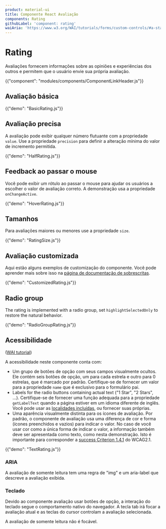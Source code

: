 ```yaml
---
product: material-ui
title: Componente React Avaliação
components: Rating
githubLabel: 'component: rating'
waiAria: 'https://www.w3.org/WAI/tutorials/forms/custom-controls/#a-star-rating'
---
```


# Rating

<p class="description">Avaliações fornecem informações sobre as opiniões e experiências dos outros e permitem que o usuário envie sua própria avaliação.</p>

{{"component": "modules/components/ComponentLinkHeader.js"}}

## Avaliação básica

{{"demo": "BasicRating.js"}}

## Avaliação precisa

A avaliação pode exibir qualquer número flutuante com a propriedade `value`. Use a propriedade `precision` para definir a alteração mínima do valor de incremento permitida.

{{"demo": "HalfRating.js"}}

## Feedback ao passar o mouse

Você pode exibir um rótulo ao passar o mouse para ajudar os usuários a escolher o valor de avaliação correto. A demonstração usa a propriedade `onChangeActive`.

{{"demo": "HoverRating.js"}}

## Tamanhos

Para avaliações maiores ou menores use a propriedade `size`.

{{"demo": "RatingSize.js"}}

## Avaliação customizada

Aqui estão alguns exemplos de customização do componente. Você pode aprender mais sobre isso na [página de documentação de sobrescritas](/customization/how-to-customize/).

{{"demo": "CustomizedRating.js"}}

## Radio group

The rating is implemented with a radio group, set `highlightSelectedOnly` to restore the natural behavior.

{{"demo": "RadioGroupRating.js"}}

## Acessibilidade

([WAI tutorial](https://www.w3.org/WAI/tutorials/forms/custom-controls/#a-star-rating))

A acessibilidade neste componente conta com:

- Um grupo de botões de opção com seus campos visualmente ocultos. Ele contém seis botões de opção, um para cada estrela e outro para 0 estrelas, que é marcado por padrão. Certifique-se de fornecer um valor para a propriedade `name` que é exclusivo para o formulário pai.
- Labels for the radio buttons containing actual text ("1 Star", "2 Stars", …). Certifique-se de fornecer uma função adequada para a propriedade `getLabelText` quando a página estiver em um idioma diferente de inglês. Você pode usar as [localidades incluídas](https://material-ui.com/guides/localization/), ou fornecer suas próprias.
- Uma aparência visualmente distinta para os ícones de avaliação. Por padrão, o componente de avaliação usa uma diferença de cor e forma (ícones preenchidos e vazios) para indicar o valor. No caso de você usar cor como a única forma de indicar o valor, a informação também deve ser apresentada como texto, como nesta demonstração. Isto é importante para corresponder a [success Criterion 1.4.1](https://www.w3.org/TR/WCAG21/#use-of-color) do WCAG2.1.

{{"demo": "TextRating.js"}}

### ARIA

A avaliação de somente leitura tem uma regra de "img" e um aria-label que descreve a avaliação exibida.

### Teclado

Devido ao componente avaliação usar botões de opção, a interação do teclado segue o comportamento nativo do navegador. A tecla tab irá focar a avaliação atual e as teclas do cursor controlam a avaliação selecionada.

A avaliação de somente leitura não é focável.
